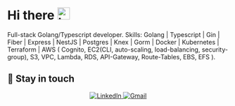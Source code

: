 # Hi there <img src="https://user-images.githubusercontent.com/1303154/88677602-1635ba80-d120-11ea-84d8-d263ba5fc3c0.gif" width="28px" alt="hi">

Full-stack Golang/Typescript developer.
Skills: 
  Golang | Typescript | Gin | Fiber | 
  Express | NestJS | Postgres | Knex | 
  Gorm | Docker | Kubernetes | Terraform |
  AWS ( Cognito, EC2(CLI, auto-scaling, load-balancing, security-group), 
    S3, VPC, Lambda, RDS, API-Gateway, Route-Tables, EBS, EFS ).

## :link:	Stay in touch

<div align="center">
  <a href="https://www.linkedin.com/in/ibrahim-jamil-6933b9198/" target="_blank">
    <img alt="LinkedIn" src="https://img.shields.io/badge/linkedin-%230077B5.svg?style=for-the-badge&logo=linkedin&logoColor=white"/>
  </a>
  <a href="mailto:ibrahimjamil090@gmail.com" target="_blank">
    <img alt="Gmail" src="https://img.shields.io/badge/Mail-D14836?style=for-the-badge&logo=gmail&logoColor=white" />
  </a>
</div>
